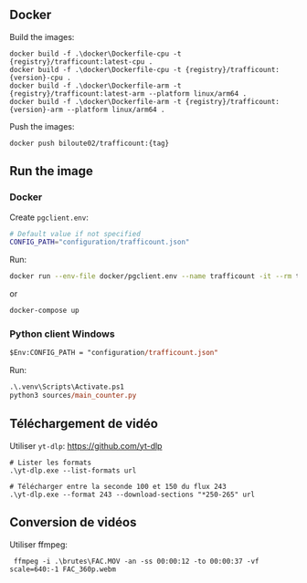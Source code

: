 ## Docker

Build the images:

```
docker build -f .\docker\Dockerfile-cpu -t {registry}/trafficount:latest-cpu .
docker build -f .\docker\Dockerfile-cpu -t {registry}/trafficount:{version}-cpu .
docker build -f .\docker\Dockerfile-arm -t {registry}/trafficount:latest-arm --platform linux/arm64 .
docker build -f .\docker\Dockerfile-arm -t {registry}/trafficount:{version}-arm --platform linux/arm64 .
```

Push the images:

```
docker push biloute02/trafficount:{tag}
```

## Run the image

### Docker

Create `pgclient.env`:

```bash
# Default value if not specified
CONFIG_PATH="configuration/trafficount.json"
```

Run:

```bash
docker run --env-file docker/pgclient.env --name trafficount -it --rm trafficount:latest-cpu python3 /trafficount/sources/main_counter.py
```

or

```bash
docker-compose up
```

### Python client Windows

```ps
$Env:CONFIG_PATH = "configuration/trafficount.json"
```

Run:

```ps
.\.venv\Scripts\Activate.ps1
python3 sources/main_counter.py
```

## Téléchargement de vidéo

Utiliser `yt-dlp`: https://github.com/yt-dlp

```
# Lister les formats
.\yt-dlp.exe --list-formats url

# Télécharger entre la seconde 100 et 150 du flux 243
.\yt-dlp.exe --format 243 --download-sections "*250-265" url
```

## Conversion de vidéos

Utiliser ffmpeg:

```
 ffmpeg -i .\brutes\FAC.MOV -an -ss 00:00:12 -to 00:00:37 -vf scale=640:-1 FAC_360p.webm
```
